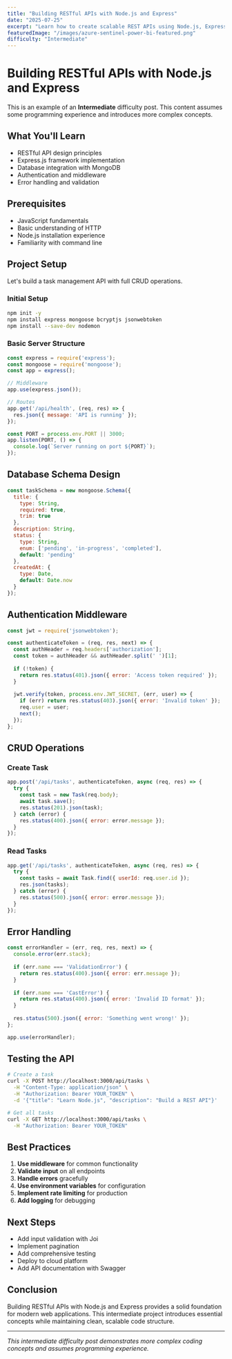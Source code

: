 ```yaml
---
title: "Building RESTful APIs with Node.js and Express"
date: "2025-07-25"
excerpt: "Learn how to create scalable REST APIs using Node.js, Express, and modern development practices."
featuredImage: "/images/azure-sentinel-power-bi-featured.png"
difficulty: "Intermediate"
---
```


# Building RESTful APIs with Node.js and Express

This is an example of an **Intermediate** difficulty post. This content assumes some programming experience and introduces more complex concepts.

## What You'll Learn

- RESTful API design principles
- Express.js framework implementation
- Database integration with MongoDB
- Authentication and middleware
- Error handling and validation

## Prerequisites

- JavaScript fundamentals
- Basic understanding of HTTP
- Node.js installation experience
- Familiarity with command line

## Project Setup

Let's build a task management API with full CRUD operations.

### Initial Setup

```bash
npm init -y
npm install express mongoose bcryptjs jsonwebtoken
npm install --save-dev nodemon
```

### Basic Server Structure

```javascript
const express = require('express');
const mongoose = require('mongoose');
const app = express();

// Middleware
app.use(express.json());

// Routes
app.get('/api/health', (req, res) => {
  res.json({ message: 'API is running' });
});

const PORT = process.env.PORT || 3000;
app.listen(PORT, () => {
  console.log(`Server running on port ${PORT}`);
});
```

## Database Schema Design

```javascript
const taskSchema = new mongoose.Schema({
  title: {
    type: String,
    required: true,
    trim: true
  },
  description: String,
  status: {
    type: String,
    enum: ['pending', 'in-progress', 'completed'],
    default: 'pending'
  },
  createdAt: {
    type: Date,
    default: Date.now
  }
});
```

## Authentication Middleware

```javascript
const jwt = require('jsonwebtoken');

const authenticateToken = (req, res, next) => {
  const authHeader = req.headers['authorization'];
  const token = authHeader && authHeader.split(' ')[1];
  
  if (!token) {
    return res.status(401).json({ error: 'Access token required' });
  }
  
  jwt.verify(token, process.env.JWT_SECRET, (err, user) => {
    if (err) return res.status(403).json({ error: 'Invalid token' });
    req.user = user;
    next();
  });
};
```

## CRUD Operations

### Create Task
```javascript
app.post('/api/tasks', authenticateToken, async (req, res) => {
  try {
    const task = new Task(req.body);
    await task.save();
    res.status(201).json(task);
  } catch (error) {
    res.status(400).json({ error: error.message });
  }
});
```

### Read Tasks
```javascript
app.get('/api/tasks', authenticateToken, async (req, res) => {
  try {
    const tasks = await Task.find({ userId: req.user.id });
    res.json(tasks);
  } catch (error) {
    res.status(500).json({ error: error.message });
  }
});
```

## Error Handling

```javascript
const errorHandler = (err, req, res, next) => {
  console.error(err.stack);
  
  if (err.name === 'ValidationError') {
    return res.status(400).json({ error: err.message });
  }
  
  if (err.name === 'CastError') {
    return res.status(400).json({ error: 'Invalid ID format' });
  }
  
  res.status(500).json({ error: 'Something went wrong!' });
};

app.use(errorHandler);
```

## Testing the API

```bash
# Create a task
curl -X POST http://localhost:3000/api/tasks \
  -H "Content-Type: application/json" \
  -H "Authorization: Bearer YOUR_TOKEN" \
  -d '{"title": "Learn Node.js", "description": "Build a REST API"}'

# Get all tasks
curl -X GET http://localhost:3000/api/tasks \
  -H "Authorization: Bearer YOUR_TOKEN"
```

## Best Practices

1. **Use middleware** for common functionality
2. **Validate input** on all endpoints
3. **Handle errors** gracefully
4. **Use environment variables** for configuration
5. **Implement rate limiting** for production
6. **Add logging** for debugging

## Next Steps

- Add input validation with Joi
- Implement pagination
- Add comprehensive testing
- Deploy to cloud platform
- Add API documentation with Swagger

## Conclusion

Building RESTful APIs with Node.js and Express provides a solid foundation for modern web applications. This intermediate project introduces essential concepts while maintaining clean, scalable code structure.

---

*This intermediate difficulty post demonstrates more complex coding concepts and assumes programming experience.*
